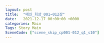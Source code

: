 ```yaml
---
layout: post
title:  "메인_회상_001~012장"
date:   2021-12-17 00:00:00 +0000
categories: Main
Tags: Story Main
SceneCode: ["scene_skip_cp001-012_q1_s10"]
---
```

